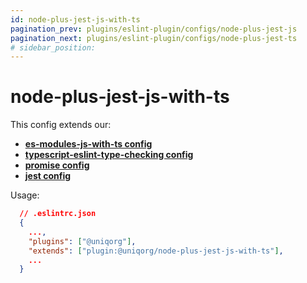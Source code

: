 ```yaml
---
id: node-plus-jest-js-with-ts
pagination_prev: plugins/eslint-plugin/configs/node-plus-jest-js
pagination_next: plugins/eslint-plugin/configs/node-plus-jest-ts
# sidebar_position: 
---
```


# node-plus-jest-js-with-ts

This config extends our:
-  **[es-modules-js-with-ts config](plugins/eslint-plugin/configs/esm-js-with-ts.md)**
-  **[typescript-eslint-type-checking config](plugins/eslint-plugin/configs/ts-eslint-with-type-checking.md)**
-  **[promise config](plugins/eslint-plugin/configs/promise.md)**
-  **[jest config](plugins/eslint-plugin/configs/jest.md)**


Usage:

```json
  // .eslintrc.json
  {
    ...,
    "plugins": ["@uniqorg"],
    "extends": ["plugin:@uniqorg/node-plus-jest-js-with-ts"],
    ...
  }
```
